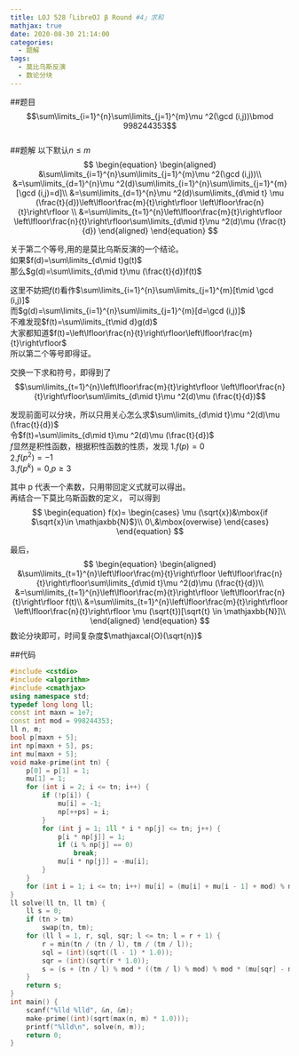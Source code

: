 ```yaml
---
title: LOJ 528「LibreOJ β Round #4」求和
mathjax: true
date: 2020-08-30 21:14:00
categories: 
  - 题解
tags: 
  - 莫比乌斯反演
  - 数论分块
---
```



##题目
$$\sum\limits_{i=1}^{n}\sum\limits_{j=1}^{m}\mu ^2(\gcd (i,j))\bmod 998244353$$  
##题解
以下默认$n\leq m$
$$
\begin{equation}
\begin{aligned}
&\sum\limits_{i=1}^{n}\sum\limits_{j=1}^{m}\mu ^2(\gcd (i,j))\\
&=\sum\limits_{d=1}^{n}\mu ^2(d)\sum\limits_{i=1}^{n}\sum\limits_{j=1}^{m}[\gcd (i,j)=d]\\
&=\sum\limits_{d=1}^{n}\mu ^2(d)\sum\limits_{d\mid t} \mu (\frac{t}{d})\left\lfloor\frac{m}{t}\right\rfloor \left\lfloor\frac{n}{t}\right\rfloor \\
&=\sum\limits_{t=1}^{n}\left\lfloor\frac{m}{t}\right\rfloor \left\lfloor\frac{n}{t}\right\rfloor\sum\limits_{d\mid t}\mu ^2(d)\mu (\frac{t}{d})
\end{aligned}
\end{equation}
$$

关于第二个等号,用的是莫比乌斯反演的一个结论。  
如果$f(d)=\sum\limits_{d\mid t}g(t)$  
那么$g(d)=\sum\limits_{d\mid t}\mu (\frac{t}{d})f(t)$  

这里不妨把$f(t)$看作$\sum\limits_{i=1}^{n}\sum\limits_{j=1}^{m}[t\mid \gcd (i,j)]$  
而$g(d)=\sum\limits_{i=1}^{n}\sum\limits_{j=1}^{m}[d=\gcd (i,j)]$  
不难发现$f(t)=\sum\limits_{t\mid d}g(d)$  
大家都知道$f(t)=\left\lfloor\frac{n}{t}\right\rfloor\left\lfloor\frac{m}{t}\right\rfloor$  
所以第二个等号即得证。  

交换一下求和符号，即得到了$$\sum\limits_{t=1}^{n}\left\lfloor\frac{m}{t}\right\rfloor \left\lfloor\frac{n}{t}\right\rfloor\sum\limits_{d\mid t}\mu ^2(d)\mu (\frac{t}{d})$$  

发现前面可以分块，所以只用关心怎么求$\sum\limits_{d\mid t}\mu ^2(d)\mu (\frac{t}{d})$  
令$f(t)=\sum\limits_{d\mid t}\mu ^2(d)\mu (\frac{t}{d})$  
$f$显然是积性函数，根据积性函数的性质，发现
1.$f(p)=0$  
2.$f(p^2)=-1$  
3.$f(p^k)=0$,$p\geq 3$  

其中 p 代表一个素数，只用带回定义式就可以得出。  
再结合一下莫比乌斯函数的定义， 可以得到
$$
\begin{equation}
    f(x)=
   \begin{cases}
   \mu (\sqrt{x})&\mbox{if $\sqrt{x}\in \mathjaxbb{N}$}\\
   0\,&\mbox{overwise}
   \end{cases}
\end{equation}
$$  

最后， 
$$
\begin{equation}
\begin{aligned}
&\sum\limits_{t=1}^{n}\left\lfloor\frac{m}{t}\right\rfloor \left\lfloor\frac{n}{t}\right\rfloor\sum\limits_{d\mid t}\mu ^2(d)\mu (\frac{t}{d})\\
&=\sum\limits_{t=1}^{n}\left\lfloor\frac{m}{t}\right\rfloor \left\lfloor\frac{n}{t}\right\rfloor f(t)\\
&=\sum\limits_{t=1}^{n}\left\lfloor\frac{m}{t}\right\rfloor \left\lfloor\frac{n}{t}\right\rfloor \mu (\sqrt{t})[\sqrt{t} \in \mathjaxbb{N}]\\
\end{aligned}
\end{equation}
$$
数论分块即可，时间复杂度$\mathjaxcal{O}(\sqrt{n})$

##代码
```cpp
#include <cstdio>
#include <algorithm>
#include <cmathjax>
using namespace std;
typedef long long ll;
const int maxn = 1e7;
const int mod = 998244353;
ll n, m;
bool p[maxn + 5];
int np[maxn + 5], ps;
int mu[maxn + 5];
void make-prime(int tn) {
    p[0] = p[1] = 1;
    mu[1] = 1;
    for (int i = 2; i <= tn; i++) {
        if (!p[i]) {
            mu[i] = -1;
            np[++ps] = i;
        }
        for (int j = 1; 1ll * i * np[j] <= tn; j++) {
            p[i * np[j]] = 1;
            if (i % np[j] == 0)
                break;
            mu[i * np[j]] = -mu[i];
        }
    }
    for (int i = 1; i <= tn; i++) mu[i] = (mu[i] + mu[i - 1] + mod) % mod;
}
ll solve(ll tn, ll tm) {
    ll s = 0;
    if (tn > tm)
        swap(tn, tm);
    for (ll l = 1, r, sql, sqr; l <= tn; l = r + 1) {
        r = min(tn / (tn / l), tm / (tm / l));
        sql = (int)(sqrt((l - 1) * 1.0));
        sqr = (int)(sqrt(r * 1.0));
        s = (s + (tn / l) % mod * ((tm / l) % mod) % mod * (mu[sqr] - mu[sql] + mod) % mod) % mod;
    }
    return s;
}
int main() {
    scanf("%lld %lld", &n, &m);
    make-prime((int)(sqrt(max(n, m) * 1.0)));
    printf("%lld\n", solve(n, m));
    return 0;
}
```
